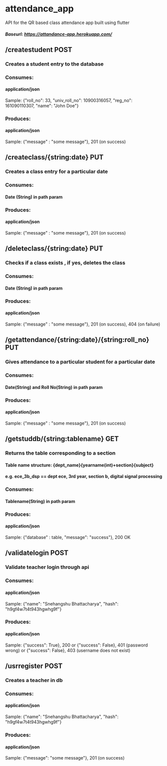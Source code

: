 
# attendance_app

API for the QR based class attendance app built using flutter

##### Baseurl: https://attandance-app.herokuapp.com/

  
  

## /createstudent POST

### Creates a student entry to the database

### Consumes:

#### application/json

Sample: {"roll_no": 33, "univ_roll_no": 10900316057, "reg_no": 161090110307, "name": "John Doe"}

### Produces:

#### application/json

Sample: {"message" : "some message"}, 201 (on success)

## /createclass/{string:date} PUT

### Creates a class entry for a particular date

### Consumes:

#### Date (String) in path param

### Produces:

#### application/json

Sample: {"message" : "some message"}, 201 (on success)

## /deleteclass/{string:date} PUT

### Checks if a class exists , if yes, deletes the class

### Consumes:

#### Date (String) in path param

### Produces:

#### application/json

Sample: {"message" : "some message"}, 201 (on success), 404 (on failure)

## /getattendance/{string:date}/{string:roll_no} PUT

### Gives attendance to a particular student for a particular date

### Consumes:

#### Date(String) and Roll No(String) in path param

### Produces:

#### application/json

Sample: {"message" : "some message"}, 201 (on success)

## /getstuddb/{string:tablename} GET

### Returns the table corresponding to a section

#### Table name structure: {dept_name}__{yearname(int)+section}__{subject}

#### e.g. ece_3b_dsp == dept ece, 3rd year, section b, digital signal processing

### Consumes:

#### Tablename(String) in path param

### Produces:

#### application/json

Sample: {"database" : table, "message": "success"}, 200 OK

## /validatelogin POST

### Validate teacher login through api

### Consumes:

#### application/json

Sample: {"name": "Snehangshu Bhattacharya", "hash": "h9gf4w7t4t943hgwhg9f"}

### Produces:

#### application/json

Sample: {"success": True}, 200 or {"success": False}, 401 (password wrong) or {"success": False}, 403 (username does not exist)

## /usrregister POST

### Creates a teacher in db

### Consumes:

#### application/json

Sample: {"name": "Snehangshu Bhattacharya", "hash": "h9gf4w7t4t943hgwhg9f"}

### Produces:

#### application/json

Sample: {"message": "some message"}, 201 (on success)